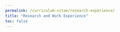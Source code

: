```yaml
---
permalink: /curriculum-vitae/research-experience/
title: "Research and Work Experience"
toc: false
---
```


<head>
	<style>
		.container {
		  position: relative;
		}

		.topright {
		  position: absolute;
		  top: 0px;
		  right: 0px;
		  font-size: 18px;
		}

		.card {
		  position: relative;
		  padding: 42px 32px;
		  clip-path: circle(5% at 95% 11%);
		  transition: all ease-in-out .3s;
		  background-color: #0B5AA2;
		}
		.card__infoicon {
		  position: absolute;
		  top: 20px;
		  right: 28px;
		  font-size: 1.4em;
		  color: #ffffff;
		  transition: ease-out .3s;
		}
		.card__title {
		  margin: 0;
		  line-height: 1.8;
		}
		.card__description {
		  margin: 0;
		  font-size: 1.1em;
		  line-height: 1.6;
		}
		.card__credits {
		  margin: 0;
		  padding: 4px 0;
		  font-size: 1.1em;
		}
		.card__reference {
		  display: inline-block;
		  border-bottom: 1px solid transparent;
		  color: #0099ff;
		  text-decoration: none;
		  transition: ease-in .3s;
		}
		.card__reference:hover {
		  border-bottom-color: #0099ff;
		}
		.card:hover, .card:focus {
		  clip-path: circle(75%);
		  border-radius: 20px;
		  box-shadow: 0px 3px 9px rgba(0, 0, 0, 0.12), 0px 3px 18px rgba(0, 0, 0, 0.08);
		  background: #F2F3F3;
		  outline: none;
		}
		.card:hover .card__infoicon, .card:focus .card__infoicon {
		  opacity: 0;
		}
		.card:focus {
		  box-shadow: 0px 3px 9px rgba(0, 0, 0, 0.12), 0px 3px 18px rgba(0, 0, 0, 0.08), 0px 0px 0px 4px rgba(0, 0, 0, 0.2);
		}
	</style>
</head>

Read about the research groups I've been a part of below, organized from most to least recent. To learn more about my current research interests, check out <a href="/projects/" style="text-decoration: none;">this link</a>.

<hr>
<!--
<div class="container">
  <img src="/assets/images/hyperfine.png" alt="hyperfine" width="100%" height="100%">
  <div class="topright">
	<div class="card" tabindex="0">
	  <span class="card__infoicon">
	    <i class="fa fa-info"></i>
	  </span>
	  <h2 class="card__title">MRI Image Reconstruction Team, <a href="https://hyperfine.io/" style="text-decoration: none;">Hyperfine</a></h2>
	  <p class="card__description">In the summer of 2021, I will work as a software engineering intern in the MRI Image Reconstruction Group at Hyperfine, a portable MRI startup based in Guilford, CT. I'll be focusing on writing scripts to automate imaging of the knee, and also working on optimizing noise cancellation algorithms. I'm excited to be joining the team on the east coast and using technology and software development to engineer novel clinical techologies!</p>
	</div>
  </div>
</div>

<br>
<hr>
-->

<div class="container">
  <img src="/assets/images/shapiro-lab.png" alt="shapiro-lab" width="100%" height="100%">
  <div class="topright">
	<div class="card" tabindex="0">
	  <span class="card__infoicon">
	    <i class="fa fa-info"></i>
	  </span>
	  <h2 class="card__title"><a href="https://shapirolab.caltech.edu/" style="text-decoration: none;">Mikhail Shapiro</a> Lab, Caltech</h2>
	  <p class="card__description">I worked on engineering probiotic bacteria and CAR T's to be thermally actuated using focused ultrasound to spatially localize immuntherapeutic activity. I also manipulated celular water diffusivity to act as a sensor for hypoxia in MRI imaging. I was an undergraduate research fellow in this lab from September 2017 until March 2021, the entire time I was at Caltech. You can read more about the specifics of my research <a href="/projects/index.html#research" style="text-decoration: none;">here</a>.</p>
	</div>
  </div>
</div>

<br>
<hr>

<div class="container">
  <img src="/assets/images/gruenert-lab.png" alt="gruenert-lab" width="100%" height="100%">
  <div class="topright">
	<div class="card" tabindex="0">
	  <span class="card__infoicon">
	    <i class="fa fa-info"></i>
	  </span>
	  <h2 class="card__title"><a href="https://ohns.ucsf.edu/news/memoriam-dieter-gruenert-phd" style="text-decoration: none;">Dieter Gruenert</a> Lab, UCSF</h2>
	  <p class="card__description">During high school, I spent two years studying differentiation of iPSCs to ultimately treat hypoparathyroidism using regenerative medicine. I also worked on developing gene therapies for cystic fibrosis through correcting W1282X and $\Delta$F508 genetic mutations using CRISPR-Cas9. I was a research intern in this lab from June 2015 until July 2017. I was recognized with honorable mention honors in the national 2017 Regeneron Science Competition for my research.</p>
	</div>
  </div>
</div>

<br>
<hr>

## Publications, Presentations, and Manuscripts

  1. Abedi MA$^{\dagger}$, **Yao M$^{\dagger}$**, Mittelstein DR, Bar-Zion A, Swift M, Lee-Gosselin A, Shapiro M. (2020). Thermal bioswitches for localized activation of microbial immunotherapies. (_In Preparation for Submission_, $^{\dagger}$Equal contribution)
  2. Immunotherapy: Clinical: Underlying Mechanisms and Clinical Applications. (2020 Oc 25). Caltech Medlife Tech in Medicine Seminar Series. (*Invited*, [Recording](https://www.youtube.com/watch?v=4fSCKN2hO34))
  3. Thermal Bioswitches for Localized Activation of Microbes. (2020 Oct 15). Presented at 2020 Biomedical Engineering Society (BMES) Virtual Meeting
  4. **Yao M**, Uhr L, Daghlian G, Amrute JM, Deshpande R, Mathews B, Patel SA, Henri R, Liu G, Reierson K, Johnson G. (2020). Demonstration of a longitudinal medical education model (LMEM) to teach point-of-care ultrasound in resource-limited settings (Published in [POCUS Journal](https://pocusjournal.com/article/2020-05-01p20-25/))
  5. Maw AM, Galvin B, Henri R, **Yao M**, Exame B, Fleshner M, Fort MP, Morris MA. (2019). Stakeholder perceptions of point-of-care ultrasound implementation in resource-limited settings (Published in [Diagnostics](https://pubmed.ncbi.nlm.nih.gov/31635219/))

<hr>

<div style="text-align: center;margin: auto"><a href="/curriculum-vitae/" class="btn btn--info" style="font-size:13pt">     Back to Main Page     </a></div>